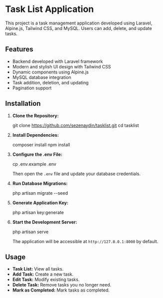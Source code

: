 # Task List Application

This project is a task management application developed using Laravel, Alpine.js, Tailwind CSS, and MySQL. Users can add, delete, and update tasks.

## Features
- Backend developed with Laravel framework
- Modern and stylish UI design with Tailwind CSS
- Dynamic components using Alpine.js
- MySQL database integration
- Task addition, deletion, and updating
- Pagination support

## Installation
1. **Clone the Repository:**

   git clone https://github.com/sezenaydin/tasklist.git
   cd tasklist


2. **Install Dependencies:**

   composer install
   npm install


3. **Configure the .env File:**

   cp .env.example .env

   Then open the `.env` file and update your database credentials.

4. **Run Database Migrations:**

   php artisan migrate --seed


5. **Generate Application Key:**

   php artisan key:generate


6. **Start the Development Server:**

   php artisan serve

   The application will be accessible at `http://127.0.0.1:8000` by default.

## Usage
- **Task List:** View all tasks.
- **Add Task:** Create a new task.
- **Edit Task:** Modify existing tasks.
- **Delete Task:** Remove tasks you no longer need.
- **Mark as Completed:** Mark tasks as completed.




